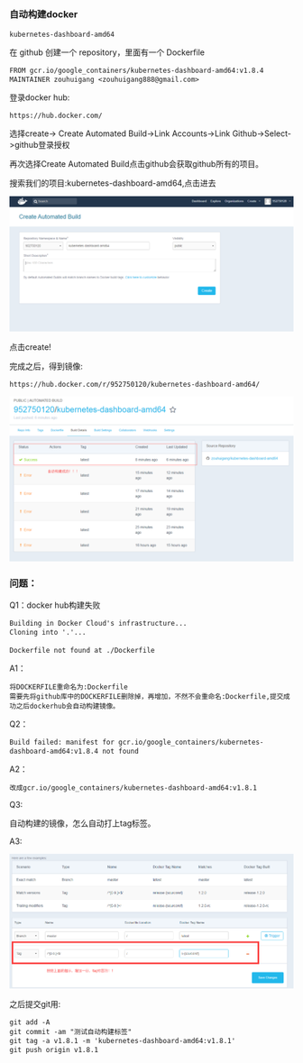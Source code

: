 ### 自动构建docker


	kubernetes-dashboard-amd64



在 github 创建一个 repository，里面有一个 Dockerfile

	FROM gcr.io/google_containers/kubernetes-dashboard-amd64:v1.8.4
	MAINTAINER zouhuigang <zouhuigang888@gmail.com>


登录docker hub:

	https://hub.docker.com/

选择create-> Create Automated Build->Link Accounts->Link Github->Select->github登录授权

再次选择Create Automated Build点击github会获取github所有的项目。


搜索我们的项目:kubernetes-dashboard-amd64,点击进去


![image](./images/20180103195308.png)


点击create!


完成之后，得到镜像:


	https://hub.docker.com/r/952750120/kubernetes-dashboard-amd64/


![image](./images/20180104113229.png)





### 问题：

Q1：docker hub构建失败

	Building in Docker Cloud's infrastructure...
	Cloning into '.'...

	Dockerfile not found at ./Dockerfile


A1：

	将DOCKERFILE重命名为:Dockerfile
	需要先将github库中的DOCKERFILE删除掉，再增加，不然不会重命名:Dockerfile,提交成功之后dockerhub会自动构建镜像。


Q2：

	Build failed: manifest for gcr.io/google_containers/kubernetes-dashboard-amd64:v1.8.4 not found


A2：

	改成gcr.io/google_containers/kubernetes-dashboard-amd64:v1.8.1



Q3:

自动构建的镜像，怎么自动打上tag标签。

A3:

![image](./images/20180104112815.png)

之后提交git用:

	git add -A
	git commit -am "测试自动构建标签"
	git tag -a v1.8.1 -m 'kubernetes-dashboard-amd64:v1.8.1'
	git push origin v1.8.1


